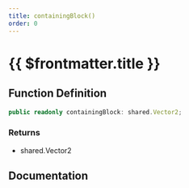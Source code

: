 ```yaml
---
title: containingBlock()
order: 0
---
```


# {{ $frontmatter.title }}

## Function Definition

```ts
public readonly containingBlock: shared.Vector2;
```

### Returns

* shared.Vector2

## Documentation

<!--@include: ./parts/containingBlock.md-->
